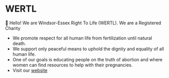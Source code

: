 # WERTL
👋 Hello! We are Windsor-Essex Right To Life (WERTL). We are a Registered Charity
- We promote respect for all human life from fertilization until natural death.
- We support only peaceful means to uphold the dignity and equality of all human life.
- One of our goals is educating people on the truth of abortion and where women can find resources to help with their pregnancies.
- Visit our [website](https://www.wertl.ca/)
  
<!---
rtl-windsor/rtl-windsor is a ✨ special ✨ repository because its `README.md` (this file) appears on your GitHub profile.
You can click the Preview link to take a look at your changes.
--->
